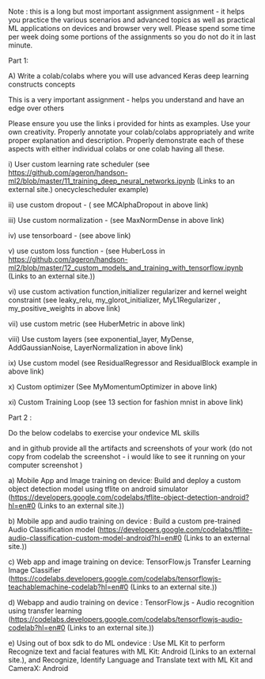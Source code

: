 Note :  this is a long but most important assignment assignment - it helps you practice the various scenarios and advanced topics as well as practical ML applications on devices and browser very well. Please spend some time per week doing some portions of the assignments so you do not do it in last minute.

 

Part 1: 

A) Write a colab/colabs where you will use advanced Keras deep learning constructs concepts

This is a very important assignment - helps you understand and have an edge over others

Please ensure you use the links i provided for hints as examples. Use your own creativity. Properly annotate your colab/colabs appropriately and write proper explanation and description. Properly demonstrate each of these aspects with either individual colabs or one colab having all these. 

i) User custom learning rate scheduler (see https://github.com/ageron/handson-ml2/blob/master/11_training_deep_neural_networks.ipynb (Links to an external site.) onecyclescheduler example)

ii) use custom dropout - ( see MCAlphaDropout in above link)

iii) Use custom normalization - (see MaxNormDense in above link)

iv) use tensorboard - (see above link)

v) use custom loss function - (see HuberLoss in https://github.com/ageron/handson-ml2/blob/master/12_custom_models_and_training_with_tensorflow.ipynb (Links to an external site.)) 

vi) use custom activation function,initializer regularizer and kernel weight constraint (see leaky_relu, my_glorot_initializer, MyL1Regularizer , my_positive_weights in above link)

vii) use custom metric (see HuberMetric in above link)

viii) Use custom layers (see exponential_layer, MyDense, AddGaussianNoise, LayerNormalization in above link)

ix) Use custom model (see ResidualRegressor and ResidualBlock example in above link)

x) Custom optimizer (See MyMomentumOptimizer in above link)

xi) Custom Training Loop (see 13 section for fashion mnist in above link)

 

Part 2 : 

Do the below codelabs to exercise your ondevice ML skills

and in github provide all the artifacts and screenshots of your work (do not copy from codelab the screenshot - i would like to see it running on your computer screenshot )

a) Mobile App and Image training on device: Build and deploy a custom object detection model using tflite on android simulator (https://developers.google.com/codelabs/tflite-object-detection-android?hl=en#0 (Links to an external site.))

b) Mobile app and audio training on device : Build a custom pre-trained Audio Classification model (https://developers.google.com/codelabs/tflite-audio-classification-custom-model-android?hl=en#0 (Links to an external site.))

c) Web app and image training on device: TensorFlow.js Transfer Learning Image Classifier (https://codelabs.developers.google.com/codelabs/tensorflowjs-teachablemachine-codelab?hl=en#0 (Links to an external site.))

d) Webapp and audio training on device : TensorFlow.js - Audio recognition using transfer learning (https://codelabs.developers.google.com/codelabs/tensorflowjs-audio-codelab?hl=en#0 (Links to an external site.))

e) Using out of box sdk to do ML ondevice : Use ML Kit to perform Recognize text and facial features with ML Kit: Android (Links to an external site.), and Recognize, Identify Language and Translate text with ML Kit and CameraX: Android

